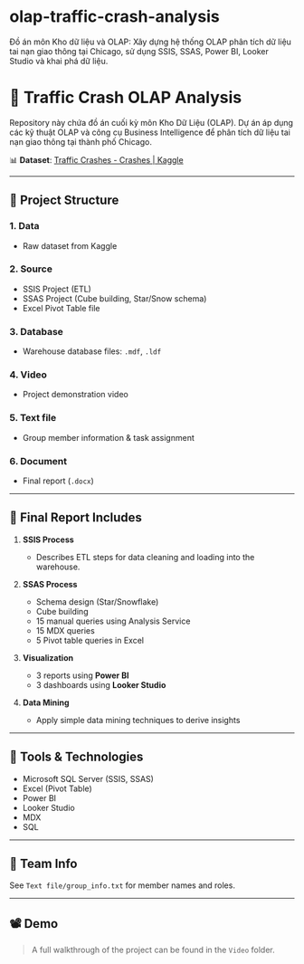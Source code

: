 # olap-traffic-crash-analysis
Đồ án môn Kho dữ liệu và OLAP: Xây dựng hệ thống OLAP phân tích dữ liệu tai nạn giao thông tại Chicago, sử dụng SSIS, SSAS, Power BI, Looker Studio và khai phá dữ liệu.

# 🚦 Traffic Crash OLAP Analysis
Repository này chứa đồ án cuối kỳ môn Kho Dữ Liệu (OLAP). Dự án áp dụng các kỹ thuật OLAP và công cụ Business Intelligence để phân tích dữ liệu tai nạn giao thông tại thành phố Chicago.

📊 **Dataset**: [Traffic Crashes - Crashes | Kaggle](https://www.kaggle.com/datasets/anoopjohny/traffic-crashes-crashes/data)

---

## 📁 Project Structure

### 1. Data
- Raw dataset from Kaggle

### 2. Source
- SSIS Project (ETL)
- SSAS Project (Cube building, Star/Snow schema)
- Excel Pivot Table file

### 3. Database
- Warehouse database files: `.mdf`, `.ldf`

### 4. Video
- Project demonstration video

### 5. Text file
- Group member information & task assignment

### 6. Document
- Final report (`.docx`)

---

## 📄 Final Report Includes

1. **SSIS Process**  
   - Describes ETL steps for data cleaning and loading into the warehouse.

2. **SSAS Process**
   - Schema design (Star/Snowflake)
   - Cube building
   - 15 manual queries using Analysis Service
   - 15 MDX queries
   - 5 Pivot table queries in Excel

3. **Visualization**
   - 3 reports using **Power BI**
   - 3 dashboards using **Looker Studio**

4. **Data Mining**
   - Apply simple data mining techniques to derive insights

---

## 🧠 Tools & Technologies

- Microsoft SQL Server (SSIS, SSAS)
- Excel (Pivot Table)
- Power BI
- Looker Studio
- MDX
- SQL

---

## 👥 Team Info

See `Text file/group_info.txt` for member names and roles.

---

## 📽️ Demo

> A full walkthrough of the project can be found in the `Video` folder.
